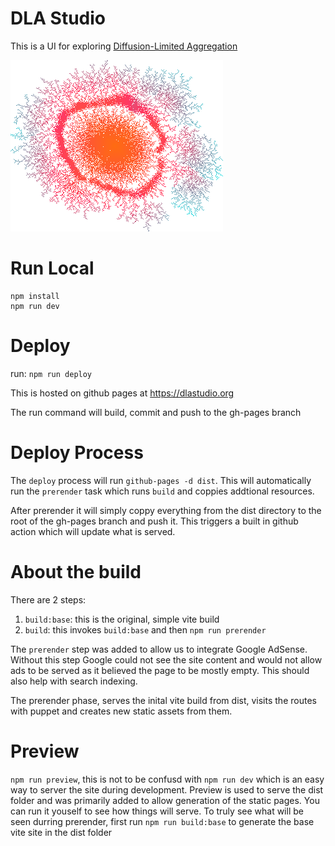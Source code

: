 DLA Studio
===========

This is a UI for exploring [Diffusion-Limited Aggregation](https://en.wikipedia.org/wiki/Diffusion-limited_aggregation)

![example of an image generated using this tool](./public/example-1.png)


# Run Local

```
npm install
npm run dev
```

# Deploy

run: `npm run deploy` 

This is hosted on github pages at https://dlastudio.org

The run command will build, commit and push to the gh-pages branch

# Deploy Process

The `deploy` process will run `github-pages -d dist`. This will automatically run
the `prerender` task which runs `build` and coppies addtional resources.

After prerender it will simply coppy everything from the dist directory to the root of the gh-pages branch and push it. This triggers a built in github action
which will update what is served.

# About the build

There are 2 steps:

1. `build:base`: this is the original, simple vite build
2. `build`: this invokes `build:base` and then `npm run prerender`

The `prerender` step was added to allow us to integrate Google AdSense. Without this
step Google could not see the site content and would not allow ads to be served as it
believed the page to be mostly empty. This should also help with search indexing.

The prerender phase, serves the inital vite build from dist, visits the routes with puppet and creates new static assets from them.

# Preview

`npm run preview`, this is not to be confusd with `npm run dev` which is an easy way
to server the site during development. Preview is used to serve the dist folder and was primarily added to allow generation of the static pages. You can run it youself
to see how things will serve. To truly see what will be seen durring prerender, first
run `npm run build:base` to generate the base vite site in the dist folder
